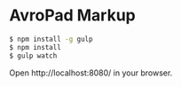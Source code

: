 AvroPad Markup
===============

```bash
$ npm install -g gulp
$ npm install
$ gulp watch
```

Open http://localhost:8080/ in your browser.
